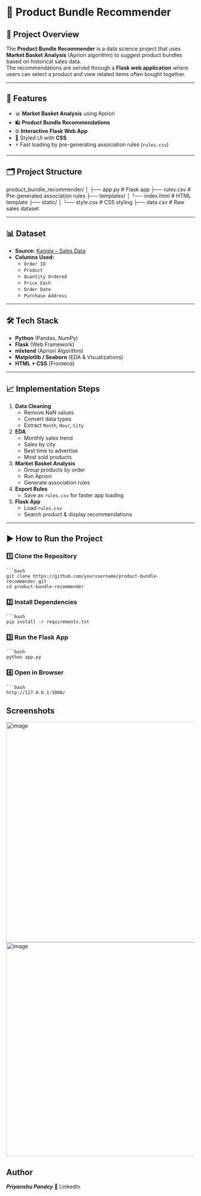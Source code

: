 # 🛒 Product Bundle Recommender

## 📌 Project Overview
The **Product Bundle Recommender** is a data science project that uses **Market Basket Analysis** (Apriori algorithm) to suggest product bundles based on historical sales data.  
The recommendations are served through a **Flask web application** where users can select a product and view related items often bought together.

---

## 🚀 Features
- 📊 **Market Basket Analysis** using Apriori
- 🛍 **Product Bundle Recommendations**
- 🌐 **Interactive Flask Web App**
- 🎨 Styled UI with **CSS**
- ⚡ Fast loading by pre-generating association rules (`rules.csv`)

---

## 🗂 Project Structure
product_bundle_recommender/
│
├── app.py # Flask app
├── rules.csv # Pre-generated association rules
├── templates/
│ └── index.html # HTML template
├── static/
│ └── style.css # CSS styling
├── data.csv # Raw sales dataset

---

## 📊 Dataset
- **Source:** [Kaggle – Sales Data](https://www.kaggle.com/)
- **Columns Used:**
  - `Order ID`
  - `Product`
  - `Quantity Ordered`
  - `Price Each`
  - `Order Date`
  - `Purchase Address`

---

## 🛠 Tech Stack
- **Python** (Pandas, NumPy)
- **Flask** (Web Framework)
- **mlxtend** (Apriori Algorithm)
- **Matplotlib / Seaborn** (EDA & Visualizations)
- **HTML + CSS** (Frontend)

---

## 📈 Implementation Steps
1. **Data Cleaning**
   - Remove NaN values
   - Convert data types
   - Extract `Month`, `Hour`, `City`
2. **EDA**
   - Monthly sales trend
   - Sales by city
   - Best time to advertise
   - Most sold products
3. **Market Basket Analysis**
   - Group products by order
   - Run Apriori
   - Generate association rules
4. **Export Rules**
   - Save as `rules.csv` for faster app loading
5. **Flask App**
   - Load `rules.csv`
   - Search product & display recommendations

---

## ▶️ How to Run the Project

### **1️⃣ Clone the Repository**
    ```bash
    git clone https://github.com/yourusername/product-bundle-recommender.git
    cd product-bundle-recommender
### **2️⃣ Install Dependencies**
    ```bash
    pip install -r requirements.txt
### **3️⃣ Run the Flask App**
    ```bash
    python app.py
### **4️⃣ Open in Browser**
    ```bash
    http://127.0.0.1:5000/

## **Screenshots**
<img width="1126" height="589" alt="image" src="https://github.com/user-attachments/assets/df8e482b-aec4-41b2-a376-fe92c3cf9649" />
<img width="1125" height="572" alt="image" src="https://github.com/user-attachments/assets/c9fd29fb-f949-4036-8711-7437a5453b9f" />


## **Author**
***Priyanshu Pandey***
🔗 LinkedIn
